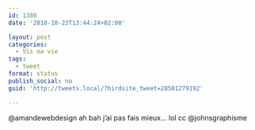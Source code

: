 ```yaml
---
id: 1380
date: '2010-10-23T13:44:24+02:00'

layout: post
categories:
  - Vis ma vie
tags:
  - tweet
format: status
publish_social: no
guid: 'http://tweets.local/?birdsite_tweet=28501279192'

---
```


@amandewebdesign ah bah j’ai pas fais mieux… lol cc @johnsgraphisme